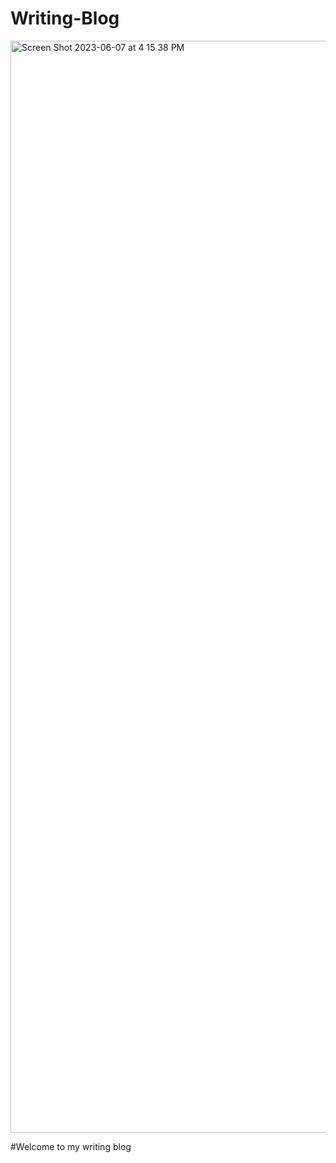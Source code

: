 # Writing-Blog
<img width="1747" alt="Screen Shot 2023-06-07 at 4 15 38 PM" src="https://github.com/KhorallyPierre/Writing-Blog/assets/77521071/824124a8-d8f2-4b9c-a0f8-9faaca5aeed3">

#Welcome to my writing blog
